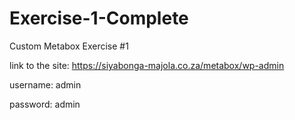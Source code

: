 # Exercise-1-Complete
Custom Metabox Exercise #1

link to the site:
https://siyabonga-majola.co.za/metabox/wp-admin

username: admin

password: admin
